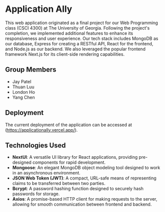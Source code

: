 # Application Ally

This web application originated as a final project for our Web Programming class (CSCI 4300) at The University of Georgia. Following the project's completion, we implemented additional features to enhance its responsiveness and user experience. Our tech stack includes MongoDB as our database, Express for creating a RESTful API, React for the frontend, and Node.js as our backend. We also leveraged the popular frontend framework Next.js for its client-side rendering capabilities.

## Group Members

- Jay Patel
- Thuan Luu
- London Ho
- Yang Chen

## Deployment

The current deployment of the application can be accessed at (https://applicationally.vercel.app/).

## Technologies Used

- **NextUI**: A versatile UI library for React applications, providing pre-designed components for rapid development.
- **Mongoose**: An elegant MongoDB object modeling tool designed to work in an asynchronous environment.
- **JSON Web Token (JWT)**: A compact, URL-safe means of representing claims to be transferred between two parties.
- **Bcrypt**: A password hashing function designed to securely hash passwords for storage.
- **Axios**: A promise-based HTTP client for making requests to the server, allowing for smooth communication between frontend and backend.

